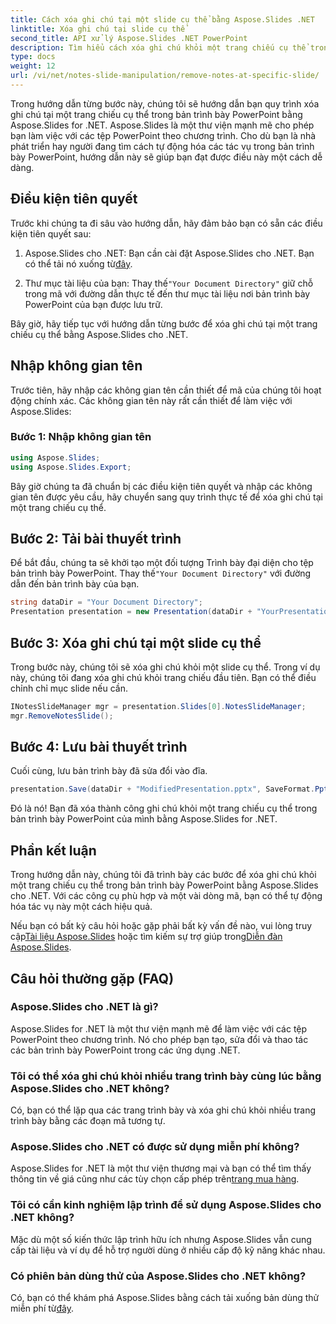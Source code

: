 ```yaml
---
title: Cách xóa ghi chú tại một slide cụ thể bằng Aspose.Slides .NET
linktitle: Xóa ghi chú tại slide cụ thể
second_title: API xử lý Aspose.Slides .NET PowerPoint
description: Tìm hiểu cách xóa ghi chú khỏi một trang chiếu cụ thể trong PowerPoint bằng Aspose.Slides for .NET. Hợp lý hóa bài thuyết trình của bạn một cách dễ dàng.
type: docs
weight: 12
url: /vi/net/notes-slide-manipulation/remove-notes-at-specific-slide/
---
```


Trong hướng dẫn từng bước này, chúng tôi sẽ hướng dẫn bạn quy trình xóa ghi chú tại một trang chiếu cụ thể trong bản trình bày PowerPoint bằng Aspose.Slides for .NET. Aspose.Slides là một thư viện mạnh mẽ cho phép bạn làm việc với các tệp PowerPoint theo chương trình. Cho dù bạn là nhà phát triển hay người đang tìm cách tự động hóa các tác vụ trong bản trình bày PowerPoint, hướng dẫn này sẽ giúp bạn đạt được điều này một cách dễ dàng.

## Điều kiện tiên quyết

Trước khi chúng ta đi sâu vào hướng dẫn, hãy đảm bảo bạn có sẵn các điều kiện tiên quyết sau:

1.  Aspose.Slides cho .NET: Bạn cần cài đặt Aspose.Slides cho .NET. Bạn có thể tải nó xuống từ[đây](https://releases.aspose.com/slides/net/).

2.  Thư mục tài liệu của bạn: Thay thế`"Your Document Directory"` giữ chỗ trong mã với đường dẫn thực tế đến thư mục tài liệu nơi bản trình bày PowerPoint của bạn được lưu trữ.

Bây giờ, hãy tiếp tục với hướng dẫn từng bước để xóa ghi chú tại một trang chiếu cụ thể bằng Aspose.Slides cho .NET.

## Nhập không gian tên

Trước tiên, hãy nhập các không gian tên cần thiết để mã của chúng tôi hoạt động chính xác. Các không gian tên này rất cần thiết để làm việc với Aspose.Slides:

### Bước 1: Nhập không gian tên

```csharp
using Aspose.Slides;
using Aspose.Slides.Export;
```
Bây giờ chúng ta đã chuẩn bị các điều kiện tiên quyết và nhập các không gian tên được yêu cầu, hãy chuyển sang quy trình thực tế để xóa ghi chú tại một trang chiếu cụ thể.

## Bước 2: Tải bài thuyết trình

 Để bắt đầu, chúng ta sẽ khởi tạo một đối tượng Trình bày đại diện cho tệp bản trình bày PowerPoint. Thay thế`"Your Document Directory"` với đường dẫn đến bản trình bày của bạn.

```csharp
string dataDir = "Your Document Directory";
Presentation presentation = new Presentation(dataDir + "YourPresentation.pptx");
```

## Bước 3: Xóa ghi chú tại một slide cụ thể

Trong bước này, chúng tôi sẽ xóa ghi chú khỏi một slide cụ thể. Trong ví dụ này, chúng tôi đang xóa ghi chú khỏi trang chiếu đầu tiên. Bạn có thể điều chỉnh chỉ mục slide nếu cần.

```csharp
INotesSlideManager mgr = presentation.Slides[0].NotesSlideManager;
mgr.RemoveNotesSlide();
```

## Bước 4: Lưu bài thuyết trình

Cuối cùng, lưu bản trình bày đã sửa đổi vào đĩa.

```csharp
presentation.Save(dataDir + "ModifiedPresentation.pptx", SaveFormat.Pptx);
```

Đó là nó! Bạn đã xóa thành công ghi chú khỏi một trang chiếu cụ thể trong bản trình bày PowerPoint của mình bằng Aspose.Slides for .NET.

## Phần kết luận

Trong hướng dẫn này, chúng tôi đã trình bày các bước để xóa ghi chú khỏi một trang chiếu cụ thể trong bản trình bày PowerPoint bằng Aspose.Slides cho .NET. Với các công cụ phù hợp và một vài dòng mã, bạn có thể tự động hóa tác vụ này một cách hiệu quả.

 Nếu bạn có bất kỳ câu hỏi hoặc gặp phải bất kỳ vấn đề nào, vui lòng truy cập[Tài liệu Aspose.Slides](https://reference.aspose.com/slides/net/) hoặc tìm kiếm sự trợ giúp trong[Diễn đàn Aspose.Slides](https://forum.aspose.com/).

## Câu hỏi thường gặp (FAQ)

### Aspose.Slides cho .NET là gì?
Aspose.Slides for .NET là một thư viện mạnh mẽ để làm việc với các tệp PowerPoint theo chương trình. Nó cho phép bạn tạo, sửa đổi và thao tác các bản trình bày PowerPoint trong các ứng dụng .NET.

### Tôi có thể xóa ghi chú khỏi nhiều trang trình bày cùng lúc bằng Aspose.Slides cho .NET không?
Có, bạn có thể lặp qua các trang trình bày và xóa ghi chú khỏi nhiều trang trình bày bằng các đoạn mã tương tự.

### Aspose.Slides cho .NET có được sử dụng miễn phí không?
 Aspose.Slides for .NET là một thư viện thương mại và bạn có thể tìm thấy thông tin về giá cũng như các tùy chọn cấp phép trên[trang mua hàng](https://purchase.aspose.com/buy).

### Tôi có cần kinh nghiệm lập trình để sử dụng Aspose.Slides cho .NET không?
Mặc dù một số kiến thức lập trình hữu ích nhưng Aspose.Slides vẫn cung cấp tài liệu và ví dụ để hỗ trợ người dùng ở nhiều cấp độ kỹ năng khác nhau.

### Có phiên bản dùng thử của Aspose.Slides cho .NET không?
Có, bạn có thể khám phá Aspose.Slides bằng cách tải xuống bản dùng thử miễn phí từ[đây](https://releases.aspose.com/).